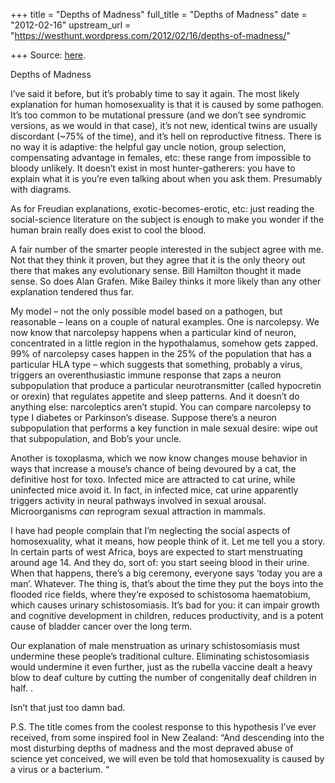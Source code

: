 +++
title = "Depths of Madness"
full_title = "Depths of Madness"
date = "2012-02-16"
upstream_url = "https://westhunt.wordpress.com/2012/02/16/depths-of-madness/"

+++
Source: [here](https://westhunt.wordpress.com/2012/02/16/depths-of-madness/).

Depths of Madness

I’ve said it before, but it’s probably time to say it again. The most
likely explanation for human homosexuality is that it is caused by some
pathogen. It’s too common to be mutational pressure (and we don’t see
syndromic versions, as we would in that case), it’s not new, identical
twins are usually discordant (\~75% of the time), and it’s hell on
reproductive fitness. There is no way it is adaptive: the helpful gay
uncle notion, group selection, compensating advantage in females, etc:
these range from impossible to bloody unlikely. It doesn’t exist in
most hunter-gatherers: you have to explain what it is you’re even
talking about when you ask them. Presumably with diagrams.

As for Freudian explanations, exotic-becomes-erotic, etc: just reading
the social-science literature on the subject is enough to make you
wonder if the human brain really does exist to cool the blood.

A fair number of the smarter people interested in the subject agree with
me. Not that they think it proven, but they agree that it is the only
theory out there that makes any evolutionary sense. Bill Hamilton
thought it made sense. So does Alan Grafen. Mike Bailey thinks it more
likely than any other explanation tendered thus far.

My model – not the only possible model based on a pathogen, but
reasonable – leans on a couple of natural examples. One is
narcolepsy. We now know that narcolepsy happens when a particular kind
of neuron, concentrated in a little region in the hypothalamus, somehow
gets zapped. 99% of narcolepsy cases happen in the 25% of the
population that has a particular HLA type – which suggests that
something, probably a virus, triggers an overenthusiastic immune
response that zaps a neuron subpopulation that produce a particular
neurotransmitter (called hypocretin or orexin) that regulates appetite
and sleep patterns. And it doesn’t do anything else: narcoleptics
aren’t stupid. You can compare narcolepsy to type I diabetes or
Parkinson’s disease. Suppose there’s a neuron subpopulation that
performs a key function in male sexual desire: wipe out that
subpopulation, and Bob’s your uncle.

Another is toxoplasma, which we now know changes mouse behavior in ways
that increase a mouse’s chance of being devoured by a cat, the
definitive host for toxo. Infected mice are attracted to cat urine,
while uninfected mice avoid it. In fact, in infected mice, cat urine
apparently triggers activity in neural pathways involved in sexual
arousal. Microorganisms *can* reprogram sexual attraction in mammals.

I have had people complain that I’m neglecting the social aspects of
homosexuality, what it means, how people think of it. Let me tell you a
story. In certain parts of west Africa, boys are expected to start
menstruating around age 14. And they do, sort of: you start seeing
blood in their urine. When that happens, there’s a big ceremony,
everyone says ‘today you are a man’. Whatever. The thing is, that’s
about the time they put the boys into the flooded rice fields, where
they’re exposed to schistosoma haematobium, which causes urinary
schistosomiasis. It’s bad for you: it can impair growth and cognitive
development in children, reduces productivity, and is a potent cause
of bladder cancer over the long term.

Our explanation of male menstruation as urinary schistosomiasis must
undermine these people’s traditional culture. Eliminating
schistosomiasis would undermine it even further, just as the rubella
vaccine dealt a heavy blow to deaf culture by cutting the number of
congenitally deaf children in half. .

Isn’t that just too damn bad.

P.S. The title comes from the coolest response to this hypothesis I’ve
ever received, from some inspired fool in New Zealand: “And descending
into the most disturbing depths of madness and the most depraved abuse
of science yet conceived, we will even be told that homosexuality is
caused by a virus or a bacterium. “

